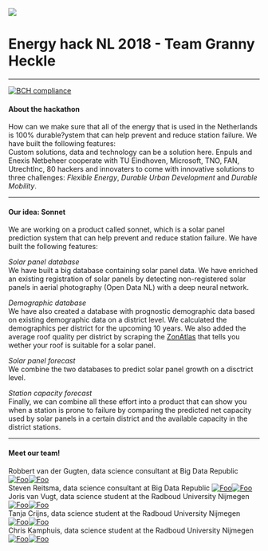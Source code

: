 ![](https://utrechtinc.nl/wp-content/uploads/2018/05/Header_NL.png)

# Energy hack NL 2018 - Team Granny Heckle
____

[![BCH compliance](https://bettercodehub.com/edge/badge/energyhacknl2018/grannyheckle?branch=master&token=910d4dde78889fe8a37607f7495a62ee3b6ffc0e)](https://bettercodehub.com/)


#### About the hackathon
How can we make sure that all of the energy that is used in the Netherlands is 100% durable?ystem that can help prevent and reduce station failure. We have built the following features:<br>
Custom solutions, data and technology can be a solution here. Enpuls and Enexis Netbeheer cooperate with TU Eindhoven, Microsoft, TNO, FAN, UtrechtInc, 80 hackers and innovaters to come with innovative solutions to three challenges: *Flexible Energy*, *Durable Urban Development* and *Durable Mobility*.
___
#### Our idea: Sonnet
We are working on a product called sonnet, which is a solar panel prediction system that can help prevent and reduce station failure. We have built the following features:

*Solar panel database*<br>
We have built a big database containing solar panel data. We have enriched an existing registration of solar panels by detecting non-registered solar panels in aerial photography (Open Data NL) with a deep neural network. 

*Demographic database*<br>
We have also created a database with prognostic demographic data based on existing demographic data on a district level. We calculated the demographics per district for the upcoming 10 years. We also added the average roof quality per district by scraping the [ZonAtlas](http://www.zonatlas.nl/home/) that tells you wether your roof is suitable for a solar panel.

*Solar panel forecast*<br>
We combine the two databases to predict solar panel growth on a disctrict level.

*Station capacity forecast*<br>
Finally, we can combine all these effort into a product that can show you when a station is prone to failure by comparing the predicted net capacity used by solar panels in a certain district and the available capacity in the district stations.



___

#### Meet our team!

Robbert van der Gugten, data science consultant at Big Data Republic [![Foo](https://i.imgur.com/Dm73sxB.png)](https://www.linkedin.com/in/robbert-van-der-gugten-80369270/)[![Foo](https://i.imgur.com/O2DATTM.png)](https://github.com/robbertvdg)<br>
Steven Reitsma, data science consultant at Big Data Republic [![Foo](https://i.imgur.com/Dm73sxB.png)](https://www.linkedin.com/in/steven-reitsma-b5229471/)[![Foo](https://i.imgur.com/O2DATTM.png)](https://github.com/StevenReitsma)<br>
Joris van Vugt, data science student at the Radboud University Nijmegen [![Foo](https://i.imgur.com/Dm73sxB.png)](https://www.linkedin.com/in/joris-van-vugt-506571109/)[![Foo](https://i.imgur.com/O2DATTM.png)](https://github.com/jvanvugt)<br>
Tanja Crijns, data science student at the Radboud University Nijmegen [![Foo](https://i.imgur.com/Dm73sxB.png)](https://www.linkedin.com/in/tanjacrijns/)[![Foo](https://i.imgur.com/O2DATTM.png)](https://github.com/TanjaCrijns)<br>
Chris Kamphuis, data science student at the Radboud University Nijmegen [![Foo](https://i.imgur.com/Dm73sxB.png)](https://www.linkedin.com/in/chris-kamphuis-985b3a52/)[![Foo](https://i.imgur.com/O2DATTM.png)](https://github.com/Chriskamphuis)<br>
